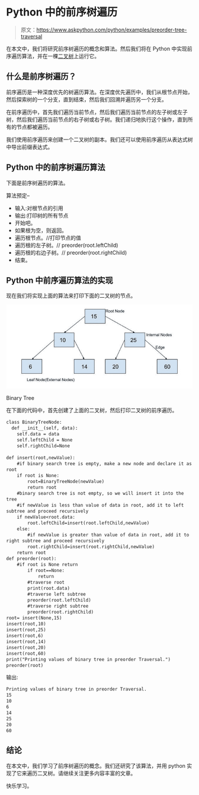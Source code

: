 # Python 中的前序树遍历

> 原文：<https://www.askpython.com/python/examples/preorder-tree-traversal>

在本文中，我们将研究前序树遍历的概念和算法。然后我们将在 Python 中实现前序遍历算法，并在一棵[二叉树](https://www.askpython.com/python/examples/binary-tree-implementation)上运行它。

## 什么是前序树遍历？

前序遍历是一种深度优先的树遍历算法。在深度优先遍历中，我们从根节点开始，然后探索树的一个分支，直到结束，然后我们回溯并遍历另一个分支。

在前序遍历中，首先我们遍历当前节点，然后我们遍历当前节点的左子树或左子树，然后我们遍历当前节点的右子树或右子树。我们递归地执行这个操作，直到所有的节点都被遍历。

我们使用前序遍历来创建一个二叉树的副本。我们还可以使用前序遍历从表达式树中导出前缀表达式。

## Python 中的前序树遍历算法

下面是前序树遍历的算法。

算法预定–

*   输入:对根节点的引用
*   输出:打印树的所有节点
*   开始吧。
*   如果根为空，则返回。
*   遍历根节点。//打印节点的值
*   遍历根的左子树。// preorder(root.leftChild)
*   遍历根的右边子树。// preorder(root.rightChild)
*   结束。

## Python 中前序遍历算法的实现

现在我们将实现上面的算法来打印下面的二叉树的节点。

![Askpython31 1](img/dff3c2eff5a4472b438a8d43bc3f5a6f.png)

Binary Tree

在下面的代码中，首先创建了上面的二叉树，然后打印二叉树的前序遍历。

```
class BinaryTreeNode:
  def __init__(self, data):
    self.data = data
    self.leftChild = None
    self.rightChild=None

def insert(root,newValue):
    #if binary search tree is empty, make a new node and declare it as root
    if root is None:
        root=BinaryTreeNode(newValue)
        return root
    #binary search tree is not empty, so we will insert it into the tree
    #if newValue is less than value of data in root, add it to left subtree and proceed recursively
    if newValue<root.data:
        root.leftChild=insert(root.leftChild,newValue)
    else:
        #if newValue is greater than value of data in root, add it to right subtree and proceed recursively
        root.rightChild=insert(root.rightChild,newValue)
    return root
def preorder(root):
    #if root is None return
        if root==None:
            return
        #traverse root
        print(root.data)
        #traverse left subtree
        preorder(root.leftChild)
        #traverse right subtree
        preorder(root.rightChild)                   
root= insert(None,15)
insert(root,10)
insert(root,25)
insert(root,6)
insert(root,14)
insert(root,20)
insert(root,60)
print("Printing values of binary tree in preorder Traversal.")
preorder(root)

```

输出:

```
Printing values of binary tree in preorder Traversal.
15
10
6
14
25
20
60

```

## 结论

在本文中，我们学习了前序树遍历的概念。我们还研究了该算法，并用 python 实现了它来遍历二叉树。请继续关注更多内容丰富的文章。

快乐学习。
